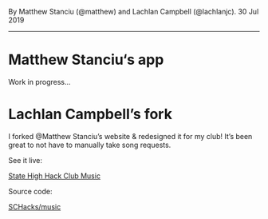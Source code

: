 <p ></p>

By Matthew Stanciu (@matthew) and Lachlan Campbell (@lachlanjc). 30 Jul 2019

* * *

Matthew Stanciu‘s app
=====================

Work in progress…

Lachlan Campbell’s fork
=======================

I forked @Matthew Stanciu’s website & redesigned it for my club! It’s been great to not have to manually take song requests.

See it live:

[State High Hack Club Music](https://schacks-music.glitch.me)

Source code:

[SCHacks/music](https://github.com/schacks/music)